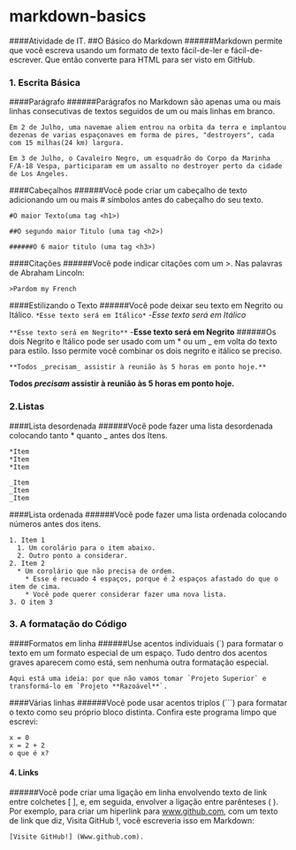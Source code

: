 # markdown-basics
####Atividade de IT.
##O Básico do Markdown
######Markdown permite que você escreva usando um formato de texto fácil-de-ler e fácil-de-escrever. Que então converte para HTML para ser visto em GitHub.
### 1. Escrita Básica
####Parágrafo
######Parágrafos no Markdown são apenas uma ou mais linhas consecutivas de textos seguidos de um ou mais linhas em branco.
```
Em 2 de Julho, uma navemae aliem entrou na orbita da terra e implantou dezenas de varias espaçonaves em forma de pires, "destroyers", cada com 15 milhas(24 km) largura.

Em 3 de Julho, o Cavaleiro Negro, um esquadrão do Corpo da Marinha F/A-18 Vespa, participaram em um assalto no destroyer perto da cidade de Los Angeles.
```

####Cabeçalhos
######Você pode criar um cabeçalho de texto adicionando um ou mais # símbolos antes do cabeçalho do seu texto.
```
#O maior Texto(uma tag <h1>)

##O segundo maior Titulo (uma tag <h2>)

######O 6 maior titulo (uma tag <h3>)
```

####Citações
######Você pode indicar citações com um >.
Nas palavras de Abraham Lincoln:
```
>Pardom my French
```
####Estilizando o Texto
######Você pode deixar seu texto em Negrito ou Itálico.
`*Esse texto será em Itálico*` -*Esse texto será em Itálico*

`**Esse texto será em Negrito**` -**Esse texto será em Negrito**
######Os dois Negrito e Itálico pode ser usado com um * ou um _ em volta do texto para estilo. Isso permite você combinar os dois negrito e itálico se preciso.
```
**Todos _precisam_ assistir à reunião às 5 horas em ponto hoje.**
```

**Todos _precisam_ assistir à reunião às 5 horas em ponto hoje.**

### 2.Listas
####Lista desordenada
######Você pode fazer uma lista desordenada colocando  tanto * quanto _ antes dos Itens.
```
*Item
*Item
*Item
 
_Item
_Item
_Item
```
####Lista ordenada
######Você pode fazer uma lista ordenada colocando números antes dos itens.
```
1. Item 1
  1. Um corolário para o item abaixo.
  2. Outro ponto a considerar.
2. Item 2
  * Um corolário que não precisa de ordem.
    * Esse é recuado 4 espaços, porque é 2 espaços afastado do que o item de cima.
    * Você pode querer considerar fazer uma nova lista.
3. O item 3
```

### 3. A formatação do Código
####Formatos em linha
######Use acentos individuais (`) para formatar o texto em um formato especial de um espaço. Tudo dentro dos acentos graves aparecem como está, sem nenhuma outra formatação especial.
```
Aqui está uma ideia: por que não vamos tomar `Projeto Superior` e transformá-lo em `Projeto **Razoável**`. 
```

####Várias linhas
######Você pode usar acentos triplos (```) para formatar o texto como seu próprio bloco distinta.
Confira este programa limpo que escrevi:

```
x = 0 
x = 2 + 2 
o que é x?
```


#### 4. Links
######Você pode criar uma ligação em linha envolvendo texto de link entre colchetes [ ], e, em seguida, envolver a ligação entre parênteses ( ).
Por exemplo, para criar um hiperlink para www.github.com, com um texto de link que diz, Visita GitHub !, você escreveria isso em Markdown:
```
[Visite GitHub!] (Www.github.com).
```
